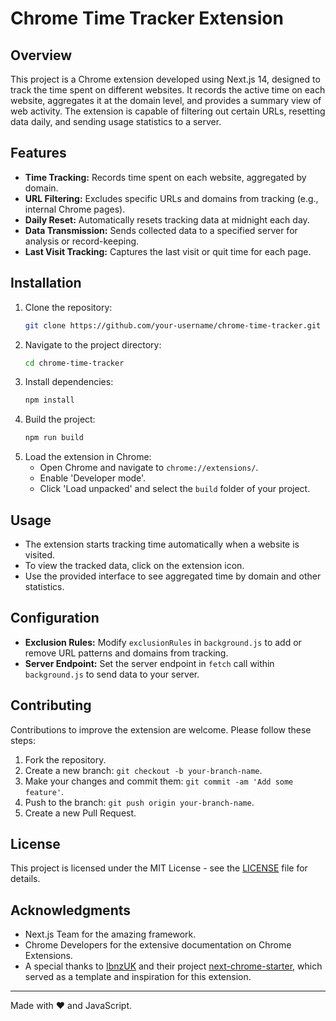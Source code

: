 # Chrome Time Tracker Extension

## Overview
This project is a Chrome extension developed using Next.js 14, designed to track the time spent on different websites. It records the active time on each website, aggregates it at the domain level, and provides a summary view of web activity. The extension is capable of filtering out certain URLs, resetting data daily, and sending usage statistics to a server.

## Features
- **Time Tracking:** Records time spent on each website, aggregated by domain.
- **URL Filtering:** Excludes specific URLs and domains from tracking (e.g., internal Chrome pages).
- **Daily Reset:** Automatically resets tracking data at midnight each day.
- **Data Transmission:** Sends collected data to a specified server for analysis or record-keeping.
- **Last Visit Tracking:** Captures the last visit or quit time for each page.

## Installation
1. Clone the repository:
   ```bash
   git clone https://github.com/your-username/chrome-time-tracker.git
   ```
2. Navigate to the project directory:
   ```bash
   cd chrome-time-tracker
   ```
3. Install dependencies:
   ```bash
   npm install
   ```
4. Build the project:
   ```bash
   npm run build
   ```
5. Load the extension in Chrome:
   - Open Chrome and navigate to `chrome://extensions/`.
   - Enable 'Developer mode'.
   - Click 'Load unpacked' and select the `build` folder of your project.

## Usage
- The extension starts tracking time automatically when a website is visited.
- To view the tracked data, click on the extension icon.
- Use the provided interface to see aggregated time by domain and other statistics.

## Configuration
- **Exclusion Rules:** Modify `exclusionRules` in `background.js` to add or remove URL patterns and domains from tracking.
- **Server Endpoint:** Set the server endpoint in `fetch` call within `background.js` to send data to your server.

## Contributing
Contributions to improve the extension are welcome. Please follow these steps:
1. Fork the repository.
2. Create a new branch: `git checkout -b your-branch-name`.
3. Make your changes and commit them: `git commit -am 'Add some feature'`.
4. Push to the branch: `git push origin your-branch-name`.
5. Create a new Pull Request.

## License
This project is licensed under the MIT License - see the [LICENSE](LICENSE) file for details.

## Acknowledgments
- Next.js Team for the amazing framework.
- Chrome Developers for the extensive documentation on Chrome Extensions.
- A special thanks to [IbnzUK](https://github.com/ibnzUK) and their project [next-chrome-starter](https://github.com/ibnzUK/next-chrome-starter), which served as a template and inspiration for this extension.

---

Made with ❤️ and JavaScript.
